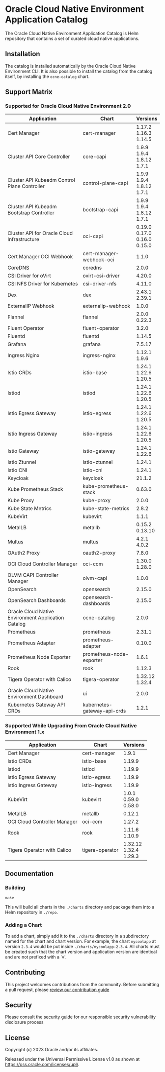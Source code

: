# Oracle Cloud Native Environment Application Catalog

The Oracle Cloud Native Environment Application Catalog is Helm repository
that contains a set of curated cloud native applications.

## Installation

The catalog is installed automatically by the Oracle Cloud Native Environment
CLI.  It is also possible to install the catalog from the catalog itself, by
installing the `ocne-catalog` chart.

## Support Matrix

### Supported for Oracle Cloud Native Environment 2.0

| Application                                         | Chart                       | Versions                             |
|-----------------------------------------------------|-----------------------------|--------------------------------------|
| Cert Manager                                        | cert-manager                | 1.17.2<br>1.16.3<br>1.14.5           |
| Cluster API Core Controller                         | core-capi                   | 1.9.9<br>1.9.4<br>1.8.12<br>1.7.1    |
| Cluster API Kubeadm Control Plane Controller        | control-plane-capi          | 1.9.9<br>1.9.4<br>1.8.12<br>1.7.1    |
| Cluster API Kubeadm Bootstrap Controller            | bootstrap-capi              | 1.9.9<br>1.9.4<br>1.8.12<br>1.7.1    |
| Cluster API for Oracle Cloud Infrastructure         | oci-capi                    | 0.19.0<br>0.17.0<br>0.16.0<br>0.15.0 |
| Cert Manager OCI Webhook                            | cert-manager-webhook-oci    | 1.1.0                                |
| CoreDNS                                             | coredns                     | 2.0.0                                |
| CSI Driver for oVirt                                | ovirt-csi-driver            | 4.20.0                               |
| CSI NFS Driver for Kubernetes                       | csi-driver-nfs              | 4.11.0                               |
| Dex                                                 | dex                         | 2.43.1<br>2.39.1                     |
| ExternalIP Webhook                                  | externalip-webhook          | 1.0.0                                |
| Flannel                                             | flannel                     | 2.0.0<br>0.22.3                      |
| Fluent Operator                                     | fluent-operator             | 3.2.0                                |
| Fluentd                                             | fluentd                     | 1.14.5                               |
| Grafana                                             | grafana                     | 7.5.17                               |
| Ingress Nginx                                       | ingress-nginx               | 1.12.1<br>1.9.6                      |
| Istio CRDs                                          | istio-base                  | 1.24.1<br>1.22.6<br>1.20.5           |
| Istiod                                              | istiod                      | 1.24.1<br>1.22.6<br>1.20.5           |
| Istio Egress Gateway                                | istio-egress                | 1.24.1<br>1.22.6<br>1.20.5           |
| Istio Ingress Gateway                               | istio-ingress               | 1.24.1<br>1.22.6<br>1.20.5           |
| Istio Gateway                                       | istio-gateway               | 1.24.1<br>1.22.6                     |
| Istio Ztunnel                                       | istio-ztunnel               | 1.24.1                               |
| Istio CNI                                           | istio-cni                   | 1.24.1                               |
| Keycloak                                            | keycloak                    | 21.1.2                               |
| Kube Prometheus Stack                               | kube-prometheus-stack       | 0.63.0                               |
| Kube Proxy                                          | kube-proxy                  | 2.0.0                                |
| Kube State Metrics                                  | kube-state-metrics          | 2.8.2                                |
| KubeVirt                                            | kubevirt                    | 1.1.1                                |
| MetalLB                                             | metallb                     | 0.15.2<br>0.13.10                    |
| Multus                                              | multus                      | 4.2.1<br>4.0.2                       |
| OAuth2 Proxy                                        | oauth2-proxy                | 7.8.0                                |
| OCI Cloud Controller Manager                        | oci-ccm                     | 1.30.0<br>1.28.0                     |
| OLVM CAPI Controller Manager                        | olvm-capi                   | 1.0.0                                |
| OpenSearch                                          | opensearch                  | 2.15.0                               |
| OpenSearch Dashboards                               | opensearch-dashboards       | 2.15.0                               |
| Oracle Cloud Native Environment Application Catalog | ocne-catalog                | 2.0.0                                |
| Prometheus                                          | prometheus                  | 2.31.1                               |
| Prometheus Adapter                                  | prometheus-adapter          | 0.10.0                               |
| Prometheus Node Exporter                            | prometheus-node-exporter    | 1.6.1                                |
| Rook                                                | rook                        | 1.12.3                               |
| Tigera Operator with Calico                         | tigera-operator             | 1.32.12<br>1.32.4                    |
| Oracle Cloud Native Environment Dashboard           | ui                          | 2.0.0                                |
| Kubernetes Gateway API CRDs                         | kubernetes-gateway-api-crds | 1.2.1                                |

### Supported While Upgrading From Oracle Cloud Native Environment 1.x

| Application | Chart | Versions |
|-------------|-------|----------|
| Cert Manager | cert-manager | 1.9.1 |
| Istio CRDs | istio-base | 1.19.9 |
| Istiod | istiod | 1.19.9 |
| Istio Egress Gateway | istio-egress | 1.19.9 |
| Istio Ingress Gateway | istio-ingress | 1.19.9 |
| KubeVirt | kubevirt | 1.0.1<br>0.59.0<br>0.58.0 |
| MetalLB | metallb | 0.12.1 |
| OCI Cloud Controller Manager | oci-ccm | 1.27.2 |
| Rook | rook | 1.11.6<br>1.10.9 |
| Tigera Operator with Calico | tigera-operator | 1.32.12<br>1.32.4<br>1.29.3 |

## Documentation

### Building

```
make
```

This will build all charts in the `./charts` directory and package them into
a Helm repository in `./repo`.

### Adding a Chart

To add a chart, simply add it to the `./charts` directory in a subdirectory
named for the chart and chart version.  For example, the chart `mycoolapp` at
version `2.3.4` would be put inside `./charts/mycoolapp-2.3.4`.  All charts
must be created such that the chart version and application version are
identical and are not prefixed with a 'v'.

## Contributing


This project welcomes contributions from the community. Before submitting a pull request, please [review our contribution guide](./CONTRIBUTING.md)

## Security

Please consult the [security guide](./SECURITY.md) for our responsible security vulnerability disclosure process

## License

Copyright (c) 2023 Oracle and/or its affiliates.

Released under the Universal Permissive License v1.0 as shown at
<https://oss.oracle.com/licenses/upl/>.
